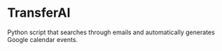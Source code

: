 # TransferAI
Python script that searches through emails and automatically generates Google calendar events.
